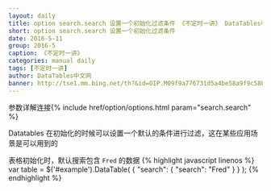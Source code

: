 ```yaml
---
layout: daily
title: option search.search 设置一个初始化过滤条件 《不定时一讲》 DataTables中文网
short: option search.search 设置一个初始化过滤条件
date: 2016-5-11
group: 2016-5
caption: 《不定时一讲》
categories: manual daily
tags: [不定时一讲]
author: DataTables中文网
banner: http://tse1.mm.bing.net/th?&id=OIP.M09f9a776731d5a4be58a9f9c5800be8co0&w=300&h=225&c=0&pid=1.9&rs=0&p=0
---
```

参数详解连接{% include href/option/options.html param="search.search" %}

Datatables 在初始化的时候可以设置一个默认的条件进行过滤，这在某些应用场景是可以用到的
<!--more-->

表格初始化时，默认搜索包含 `Fred` 的数据
{% highlight javascript linenos %}
    var table = $('#example').DataTable( {
      "search": {
        "search": "Fred"
      }
    } );
{% endhighlight %}

